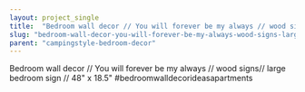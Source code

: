 ```yaml
---
layout: project_single
title:  "Bedroom wall decor // You will forever be my always // wood signs// large bedroom sign // 48 x 18.5 #bedroomwalldecorideasapartments"
slug: "bedroom-wall-decor-you-will-forever-be-my-always-wood-signs-large-bedroom-sign-48-x-185"
parent: "campingstyle-bedroom-decor"
---
```

Bedroom wall decor // You will forever be my always // wood signs// large bedroom sign // 48" x 18.5" #bedroomwalldecorideasapartments